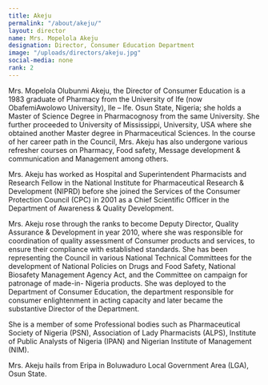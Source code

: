 ```yaml
---
title: Akeju
permalink: "/about/akeju/"
layout: director
name: Mrs. Mopelola Akeju
designation: Director, Consumer Education Department
image: "/uploads/directors/akeju.jpg"
social-media: none
rank: 2
---
```


Mrs. Mopelola Olubunmi Akeju, the Director of Consumer Education is a 1983 graduate of Pharmacy from the University of Ife (now ObafemiAwolowo University), Ile – Ife. Osun State, Nigeria; she holds a Master of Science Degree in Pharmacognosy from the same University. She further proceeded to University of Mississippi, University, USA where she obtained another Master degree in Pharmaceutical Sciences. In the course of her career path in the Council, Mrs. Akeju has also undergone various refresher courses on Pharmacy, Food safety, Message development &amp; communication and Management among others.

Mrs. Akeju has worked as Hospital and Superintendent Pharmacists and Research Fellow in the National Institute for Pharmaceutical Research &amp; Development (NIPRD) before she joined the Services of the Consumer Protection Council (CPC) in 2001 as a Chief Scientific Officer in the Department of Awareness &amp; Quality Development.

Mrs. Akeju rose through the ranks to become Deputy Director, Quality Assurance &amp; Development in year 2010, where she was responsible for coordination of quality assessment of Consumer products and services, to ensure their compliance with established standards. She has been representing the Council in various National Technical Committees for the development of National Policies on Drugs and Food Safety, National Biosafety Management Agency Act, and the Committee on campaign for patronage of made-in- Nigeria products. She was deployed to the Department of Consumer Education, the department responsible for consumer enlightenment in acting capacity and later became the substantive Director of the Department.

She is a member of some Professional bodies such as Pharmaceutical Society of Nigeria (PSN), Association of Lady Pharmacists (ALPS), Institute of Public Analysts of Nigeria (IPAN) and Nigerian Institute of Management (NIM).

Mrs. Akeju hails from Eripa in Boluwaduro Local Government Area (LGA), Osun State.